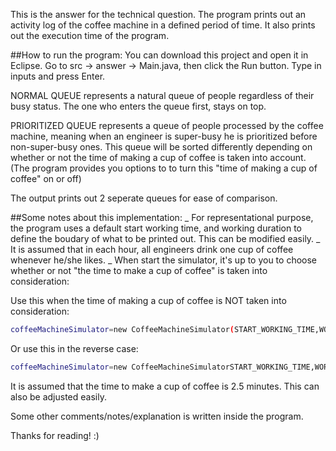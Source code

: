 This is the answer for the technical question. The program prints out an activity log of the coffee machine in a defined period of time. It also prints out the execution time of the program. 

##How to run the program:
You can download this project and open it in Eclipse. Go to src -> answer -> Main.java, then click the Run button.
Type in inputs and press Enter. 

<Screenshot>
NORMAL QUEUE represents a natural queue of people regardless of their busy status. The one who enters the queue first, stays on top.

PRIORITIZED QUEUE represents a queue of people processed by the coffee machine, meaning when an engineer is super-busy he is prioritized before non-super-busy ones. This queue will be sorted differently depending on whether or not the time of making a cup of coffee is taken into account. (The program provides you options to to turn this "time of making a cup of coffee" on or off)

The output prints out 2 seperate queues for ease of comparison.


##Some notes about this implementation:
_ For representational purpose, the program uses a default start working time, and working duration to define the boudary of what to be printed out. This can be modified easily.
_ It is assumed that in each hour, all engineers drink one cup of coffee whenever he/she likes.
_ When start the simulator, it's up to you to choose whether or not "the time to make a cup of coffee" is taken into consideration:

Use this when the time of making a cup of coffee is NOT taken into consideration:
```sh
coffeeMachineSimulator=new CoffeeMachineSimulator(START_WORKING_TIME,WORKING_DURATION);
```

Or use this in the reverse case:
```sh
coffeeMachineSimulator=new CoffeeMachineSimulatorSTART_WORKING_TIME,WORKING_DURATION,MAKE_ONE_COFFEE_TIME);
```
It is assumed that the time to make a cup of coffee is 2.5 minutes. This can also be adjusted easily.

Some other comments/notes/explanation is written inside the program.

Thanks for reading! :)
